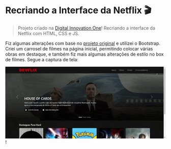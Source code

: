 # Recriando a Interface da Netflix 🎬

> Projeto criado na [Digital Innovation One](https://dio.me/)! Recriando a interface da Netflix com HTML, CSS e JS.

Fiz algumas alterações com base no [projeto original](https://github.com/felipeAguiarCode/netflix-clone) e utilizei o Bootstrap. Criei um carrosel de filmes na página inicial, permitindo colocar várias obras em destaque, e também fiz mais algumas alterações de estilo no box de filmes. Segue a captura de tela: 

![captura de tela do projeto](print.gif)!



